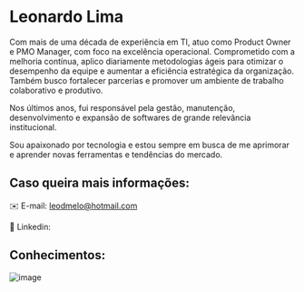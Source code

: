 # Leonardo Lima

Com mais de uma década de experiência em TI, atuo como Product Owner e PMO Manager, com foco na excelência operacional. Comprometido com a melhoria contínua, aplico diariamente metodologias ágeis para otimizar o desempenho da equipe e aumentar a eficiência estratégica da organização. Também busco fortalecer parcerias e promover um ambiente de trabalho colaborativo e produtivo.

Nos últimos anos, fui responsável pela gestão, manutenção, desenvolvimento e expansão de softwares de grande relevância institucional.

Sou apaixonado por tecnologia e estou sempre em busca de me aprimorar e aprender novas ferramentas e tendências do mercado.




## Caso queira mais informações:

✉️ E-mail: leodmelo@hotmail.com

💼 Linkedin: 





## Conhecimentos:

![image](https://github.com/user-attachments/assets/16ba3697-96ab-44dd-8bb9-a8d113a44b00)
